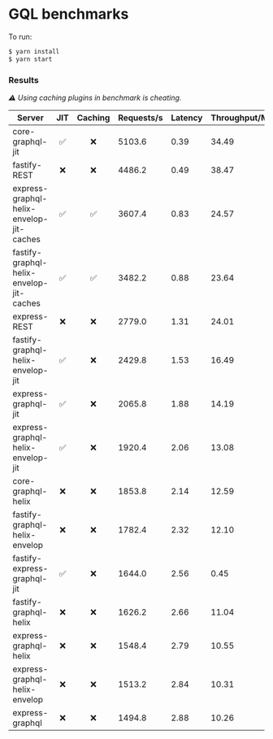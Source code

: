 # GQL benchmarks

To run:

```bash
$ yarn install
$ yarn start
```

### Results

_⚠️ Using caching plugins in benchmark is cheating._

| Server                                   | JIT | Caching | Requests/s | Latency | Throughput/Mb |
| ---------------------------------------- | :-: | :-----: | ---------- | ------- | ------------- |
| core-graphql-jit                         | ✅  |   ❌    | 5103.6     | 0.39    | 34.49         |
| fastify-REST                             | ❌  |   ❌    | 4486.2     | 0.49    | 38.47         |
| express-graphql-helix-envelop-jit-caches | ✅  |   ✅    | 3607.4     | 0.83    | 24.57         |
| fastify-graphql-helix-envelop-jit-caches | ✅  |   ✅    | 3482.2     | 0.88    | 23.64         |
| express-REST                             | ❌  |   ❌    | 2779.0     | 1.31    | 24.01         |
| fastify-graphql-helix-envelop-jit        | ✅  |   ❌    | 2429.8     | 1.53    | 16.49         |
| express-graphql-jit                      | ✅  |   ❌    | 2065.8     | 1.88    | 14.19         |
| express-graphql-helix-envelop-jit        | ✅  |   ❌    | 1920.4     | 2.06    | 13.08         |
| core-graphql-helix                       | ❌  |   ❌    | 1853.8     | 2.14    | 12.59         |
| fastify-graphql-helix-envelop            | ❌  |   ❌    | 1782.4     | 2.32    | 12.10         |
| fastify-express-graphql-jit              | ✅  |   ❌    | 1644.0     | 2.56    | 0.45          |
| fastify-graphql-helix                    | ❌  |   ❌    | 1626.2     | 2.66    | 11.04         |
| express-graphql-helix                    | ❌  |   ❌    | 1548.4     | 2.79    | 10.55         |
| express-graphql-helix-envelop            | ❌  |   ❌    | 1513.2     | 2.84    | 10.31         |
| express-graphql                          | ❌  |   ❌    | 1494.8     | 2.88    | 10.26         |
